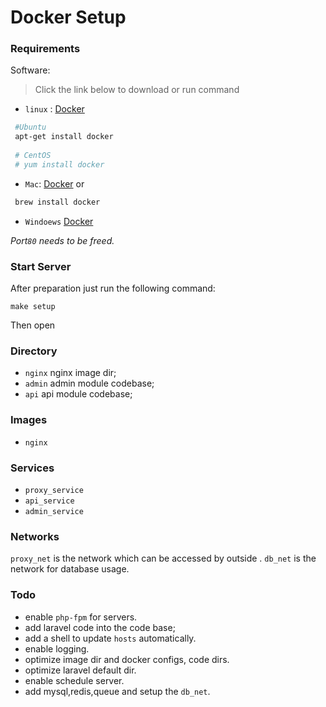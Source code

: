# Docker Setup

### Requirements

Software:
> Click the link below to download or run command

- `linux` : [Docker](https://store.docker.com/editions/community/docker-ce-server-ubuntu)

```bash
 #Ubuntu
 apt-get install docker
 
 # CentOS
 # yum install docker
```
- `Mac`: [Docker](https://store.docker.com/editions/community/docker-ce-desktop-mac) or 
```bash
 brew install docker
```
- `Windoews` [Docker](https://store.docker.com/editions/community/docker-ce-desktop-windows)

*Port`80` needs to be freed.*
### Start Server
After preparation just run the following command:
```shell
make setup

```
Then open 
### Directory

- `nginx` nginx image dir;
- `admin` admin module codebase;
- `api` api module codebase;

### Images
- `nginx`

### Services
- `proxy_service`
- `api_service`
- `admin_service`


### Networks

`proxy_net` is the network which can be accessed by outside .
`db_net` is the network for database usage.


### Todo
- enable `php-fpm` for servers.
- add laravel code into the code base;
- add a shell to update `hosts` automatically.
- enable logging.
- optimize image dir and docker configs, code dirs.
- optimize laravel default dir. 
- enable schedule server.
- add mysql,redis,queue and setup the `db_net`.
